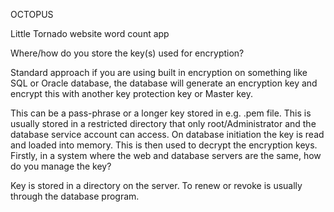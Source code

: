 OCTOPUS

Little Tornado website word count app


Where/how do you store the key(s) used for encryption?

Standard approach if you are using built in encryption on something 
like SQL or Oracle database, the database will generate an encryption 
key and encrypt this with another key protection key or Master key. 

This can be a pass-phrase or a longer key stored in e.g. .pem file.
This is usually stored in a restricted directory that only root/Administrator and the database service account can access. On database initiation the key is read and loaded into memory. This is then used to decrypt the encryption keys.
Firstly, in a system where the web and database servers are the same, how do you manage the key?

Key is stored in a directory on the server. To renew or revoke is usually through the database program.


